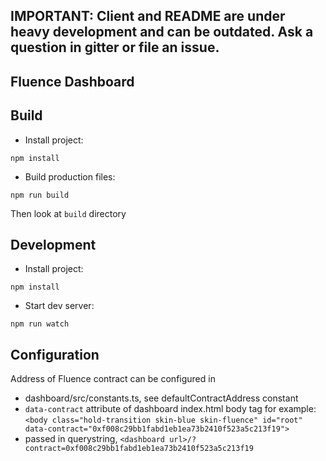 ## IMPORTANT: Client and README are under heavy development and can be outdated. Ask a question in gitter or file an issue.

## Fluence Dashboard

## Build

- Install project:

`npm install`

- Build production files:

`npm run build`

Then look at `build` directory

## Development

- Install project:

`npm install`

- Start dev server:

`npm run watch`

## Configuration

Address of Fluence contract can be configured in
- dashboard/src/constants.ts, see defaultContractAddress constant
- `data-contract` attribute of dashboard index.html body tag for example: `<body class="hold-transition skin-blue skin-fluence" id="root" data-contract="0xf008c29bb1fabd1eb1ea73b2410f523a5c213f19">`
- passed in querystring, `<dashboard url>/?contract=0xf008c29bb1fabd1eb1ea73b2410f523a5c213f19`